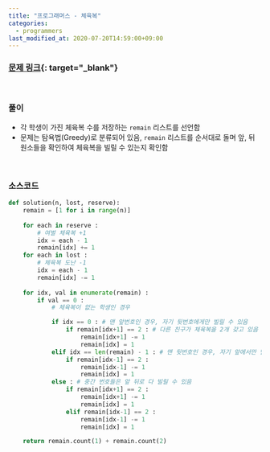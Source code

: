 ```yaml
---
title: "프로그래머스 - 체육복"
categories: 
  - programmers
last_modified_at: 2020-07-20T14:59:00+09:00
---
```


### [<u>문제 링크</u>](https://programmers.co.kr/learn/courses/30/lessons/42862){: target="_blank"}
<br/>

### 풀이
- 각 학생이 가진 체육복 수를 저장하는 `remain` 리스트를 선언함
- 문제는 탐욕법(Greedy)로 분류되어 있음, `remain` 리스트를 순서대로 돌며 앞, 뒤 원소들을 확인하여 체육복을 빌릴 수 있는지 확인함

<br/>

### 소스코드
```python
def solution(n, lost, reserve):
    remain = [1 for i in range(n)]
    
    for each in reserve :
        # 여벌 체육복 +1
        idx = each - 1
        remain[idx] += 1
    for each in lost :
        # 체육복 도난 -1
        idx = each - 1
        remain[idx] -= 1
        
    for idx, val in enumerate(remain) :
        if val == 0 :
            # 체육복이 없는 학생인 경우

            if idx == 0 : # 맨 앞번호인 경우, 자기 뒷번호에게만 빌릴 수 있음
                if remain[idx+1] == 2 : # 다른 친구가 체육복을 2개 갖고 있음
                    remain[idx+1] -= 1
                    remain[idx] = 1
            elif idx == len(remain) - 1 : # 맨 뒷번호인 경우, 자기 앞에서만 빌릴 수 있음
                if remain[idx-1] == 2 :
                    remain[idx-1] -= 1
                    remain[idx] = 1
            else : # 중간 번호들은 앞 뒤로 다 빌릴 수 있음
                if remain[idx+1] == 2 :
                    remain[idx+1] -= 1
                    remain[idx] = 1
                elif remain[idx-1] == 2 :
                    remain[idx-1] -= 1
                    remain[idx] = 1

    return remain.count(1) + remain.count(2)
```
